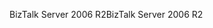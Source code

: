 <span data-ttu-id="f8b23-101">BizTalk Server 2006 R2</span><span class="sxs-lookup"><span data-stu-id="f8b23-101">BizTalk Server 2006 R2</span></span>
